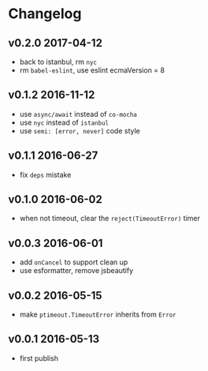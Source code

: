 # Changelog

## v0.2.0 2017-04-12

- back to istanbul, rm `nyc`
- rm `babel-eslint`, use eslint ecmaVersion = 8

## v0.1.2 2016-11-12
- use `async/await` instead of `co-mocha`
- use `nyc` instead of `istanbul`
- use `semi: [error, never]` code style

## v0.1.1 2016-06-27
- fix `deps` mistake

## v0.1.0 2016-06-02
- when not timeout, clear the `reject(TimeoutError)` timer

## v0.0.3 2016-06-01
- add `onCancel` to support clean up
- use esformatter, remove jsbeautify

## v0.0.2 2016-05-15
- make `ptimeout.TimeoutError` inherits from `Error`

## v0.0.1 2016-05-13
- first publish